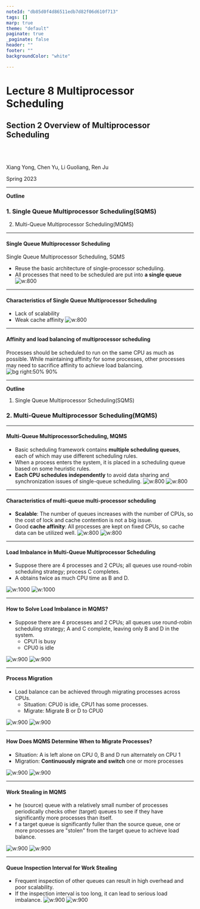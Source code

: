 ```yaml
---
noteId: "db85d0f4d86511edb7d82f06d610f713"
tags: []
marp: true
theme: "default"
paginate: true
_paginate: false
header: ""
footer: ""
backgroundColor: "white"

---
```


<!-- theme: gaia -->
<!-- _class: lead -->

# Lecture 8 Multiprocessor Scheduling

## Section 2 Overview of Multiprocessor Scheduling


<br>
<br>

Xiang Yong, Chen Yu, Li Guoliang, Ren Ju

Spring 2023

---

**Outline**

### 1. Single Queue Multiprocessor Scheduling(SQMS)
2. Multi-Queue Multiprocessor Scheduling(MQMS)

---

#### Single Queue Multiprocessor Scheduling
Single Queue Multiprocessor Scheduling, SQMS
- Reuse the basic architecture of single-processor scheduling.
- All processes that need to be scheduled are put into **a single queue**
![w:800](figs/sqms.png)


---
#### Characteristics of Single Queue Multiprocessor Scheduling
- Lack of scalability
- Weak cache affinity
![w:800](figs/sqms.png)

---
#### Affinity and load balancing of multiprocessor scheduling
Processes should be scheduled to run on the same CPU as much as possible. While maintaining affinity for some processes, other processes may need to sacrifice affinity to achieve load balancing.
![bg right:50% 90%](figs/sqms-cache-affinity.png)

---

**Outline**

1. Single Queue Multiprocessor Scheduling(SQMS)
### 2. Multi-Queue Multiprocessor Scheduling(MQMS)

---

#### Multi-Queue MultiprocessorScheduling, MQMS
<style scoped>
{
  font-size: 30px
}
</style>
- Basic scheduling framework contains **multiple scheduling queues**, each of which may use different scheduling rules.
- When a process enters the system, it is placed in a scheduling queue based on some heuristic rules.
- **Each CPU schedules independently** to avoid data sharing and synchronization issues of single-queue scheduling.
![w:800](figs/multi-queue.png)
![w:800](figs/mqms.png)

---
#### Characteristics of multi-queue multi-processor scheduling
- **Scalable**: The number of queues increases with the number of CPUs, so the cost of lock and cache contention is not a big issue.
- Good **cache affinity**: All processes are kept on fixed CPUs, so cache data can be utilized well.
![w:800](figs/multi-queue.png)
![w:800](figs/mqms.png)


---
#### Load Imbalance in Multi-Queue Multiprocessor Scheduling
- Suppose there are 4 processes and 2 CPUs; all queues use round-robin scheduling strategy; process C completes.
- A obtains twice as much CPU time as B and D.

![w:1000](figs/mqms-problem-1.png)
![w:1000](figs/mqms-problem-2.png)


---

#### How to Solve Load Imbalance in MQMS?

- Suppose there are 4 processes and 2 CPUs; all queues use round-robin scheduling strategy; A and C complete, leaving only B and D in the system.
   - CPU1 is busy
   - CPU0 is idle

![w:900](figs/mqms-problem-3.png)
![w:900](figs/mqms-problem-4.png)



---
#### Process Migration
- Load balance can be achieved through migrating processes across CPUs.
   - Situation: CPU0 is idle, CPU1 has some processes.
   - Migrate: Migrate B or D to CPU0

![w:900](figs/mqms-problem-3.png)
![w:900](figs/mqms-problem-4.png)



---
#### How Does MQMS Determine When to Migrate Processes?

- Situation: A is left alone on CPU 0, B and D run alternately on CPU 1
- Migration: **Continuously migrate and switch** one or more processes

![w:900](figs/mqms-problem-5.png)
![w:900](figs/mqms-problem-6.png)



---
<style scoped>
{
  font-size: 32px
}
</style>

#### Work Stealing in MQMS
- he (source) queue with a relatively small number of processes periodically checks other (target) queues to see if they have significantly more processes than itself.
- f a target queue is significantly fuller than the source queue, one or more processes are "stolen" from the target queue to achieve load balance.


![w:900](figs/mqms-problem-5.png)
![w:900](figs/mqms-problem-6.png)

---
#### Queue Inspection Interval for Work Stealing
- Frequent inspection of other queues can result in high overhead and poor scalability.
- If the inspection interval is too long, it can lead to serious load imbalance.
![w:900](figs/mqms-problem-5.png)
![w:900](figs/mqms-problem-6.png)